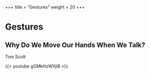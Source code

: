 +++
title =  "Gestures"
weight = 20
+++

# Gestures

## Why Do We Move Our Hands When We Talk?

Tom Scott

{{< youtube gGMkHzWXjI8 >}}